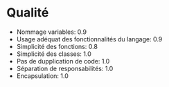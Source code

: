 # Qualité

* Nommage variables: 0.9
* Usage adéquat des fonctionnalités du langage: 0.9
* Simplicité des fonctions: 0.8
* Simplicité des classes: 1.0
* Pas de dupplication de code: 1.0
* Séparation de responsabilités: 1.0
* Encapsulation: 1.0

